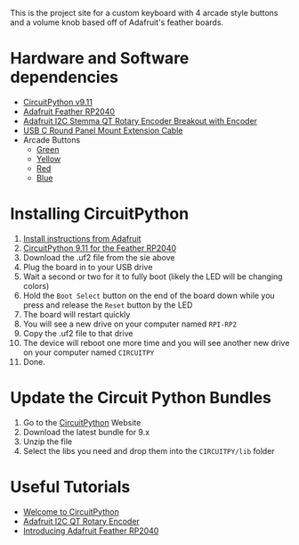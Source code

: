 This is the project site for a custom keyboard with 4 arcade style buttons and
a volume knob based off of Adafruit's feather boards.

# Hardware and Software dependencies

* [CircuitPython v9.11](https://circuitpython.org/board/adafruit_feather_rp2040/)
* [Adafruit Feather RP2040](https://www.adafruit.com/product/4884)
* [Adafruit I2C Stemma QT Rotary Encoder Breakout with Encoder](https://www.adafruit.com/product/5880) 
* [USB C Round Panel Mount Extension Cable](https://www.adafruit.com/product/4218)
* Arcade Buttons
    * [Green](https://www.adafruit.com/product/3487)
    * [Yellow](https://www.adafruit.com/product/3488)
    * [Red](https://www.adafruit.com/product/3489) 
    * [Blue](https://www.adafruit.com/product/3490) 

# Installing CircuitPython

1. [Install instructions from Adafruit](https://learn.adafruit.com/welcome-to-circuitpython/installing-circuitpython) 
2. [CircuitPython 9.11 for the Feather RP2040](https://circuitpython.org/board/adafruit_feather_rp2040/) 
3. Download the .uf2 file from the sie above
4. Plug the board in to your USB drive
5. Wait a second or two for it to fully boot (likely the LED will be changing colors)
6. Hold the `Boot Select` button on the end of the board down while you press and release the `Reset` button by the LED
7. The board will restart quickly
8. You will see a new drive on your computer named `RPI-RP2`
9. Copy the .uf2 file to that drive
10. The device will reboot one more time and you will see another new drive on your computer named `CIRCUITPY`
11. Done.

# Update the Circuit Python Bundles
1. Go to the [CircuitPython](https://circuitpython.org/libraries) Website
2. Download the latest bundle for 9.x
3. Unzip the file
4. Select the libs you need and drop them into the `CIRCUITPY/lib` folder

# Useful Tutorials

* [Welcome to CircuitPython](https://learn.adafruit.com/welcome-to-circuitpython/overview) 
* [Adafruit I2C QT Rotary Encoder](https://learn.adafruit.com/adafruit-i2c-qt-rotary-encoder/python-circuitpython) 
* [Introducing Adafruit Feather RP2040](https://learn.adafruit.com/adafruit-feather-rp2040-pico/overview)
